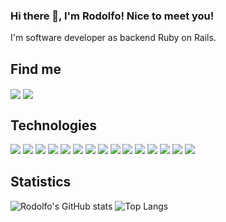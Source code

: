 ### Hi there 👋, I'm Rodolfo! Nice to meet you!

I'm software developer as backend Ruby on Rails.

## Find me
<a href="https://instagram.com/rodolforpr"><img align="center" src="https://img.shields.io/badge/Instagram-E4405F?style=for-the-badge&logo=instagram&logoColor=white"></a>
<a href="https://www.facebook.com/rodolforpr/"><img align="center" src="https://img.shields.io/badge/Facebook-1877F2?style=for-the-badge&logo=facebook&logoColor=white"></a>

## Technologies 
<img src="https://img.shields.io/badge/Node.JS-339933?style=for-the-badge&logo=Node.JS&logoColor=white"> <img src="https://img.shields.io/badge/Express.JS-339933?style=for-the-badge&logo=Express&logoColor=white">  <img src="https://img.shields.io/badge/Ruby-CC342D?style=for-the-badge&logo=ruby&logoColor=white"> <img src="https://img.shields.io/badge/Java-ED8B00?style=for-the-badge&logo=java&logoColor=white"> <img src="https://img.shields.io/badge/C%23-239120?style=for-the-badge&logo=c-sharp&logoColor=white"> <img src="https://img.shields.io/badge/Kotlin-0095D5?&style=for-the-badge&logo=kotlin&logoColor=white"> <img src="https://img.shields.io/badge/PostgreSQL-316192?style=for-the-badge&logo=postgresql&logoColor=white"> <img src="https://img.shields.io/badge/MongoDB-4EA94B?style=for-the-badge&logo=mongodb&logoColor=white"> <img src="https://img.shields.io/badge/SQLite-07405E?style=for-the-badge&logo=sqlite&logoColor=white"> <img src="https://img.shields.io/badge/firebase-ffca28?style=for-the-badge&logo=firebase&logoColor=white"> <img src="https://img.shields.io/badge/redis-CC0000.svg?&style=for-the-badge&logo=redis&logoColor=white"> <img src="https://img.shields.io/badge/Heroku-430098?style=for-the-badge&logo=heroku&logoColor=white"> <img src="https://img.shields.io/badge/Docker-2CA5E0?style=for-the-badge&logo=docker&logoColor=white"> <img src="https://img.shields.io/badge/Git-F05032?style=for-the-badge&logo=git&logoColor=white"> <img src="https://img.shields.io/badge/Postman-FF6C37?style=for-the-badge&logo=Postman&logoColor=white"> 

## Statistics
![Rodolfo's GitHub stats](https://github-readme-stats.vercel.app/api?username=rodolforpr88&show_icons=true)
![Top Langs](https://github-readme-stats.vercel.app/api/top-langs/?username=rodolforpr88&layout=compact)

<!--
**rodolforpr88/rodolforpr88** is a ✨ _special_ ✨ repository because its `README.md` (this file) appears on your GitHub profile.

Here are some ideas to get you started:

- 🔭 I’m currently working on ...
- 🌱 I’m currently learning ...
- 👯 I’m looking to collaborate on ...
- 🤔 I’m looking for help with ...
- 💬 Ask me about ...
- 📫 How to reach me: ...
- 😄 Pronouns: ...
- ⚡ Fun fact: ...
-->
